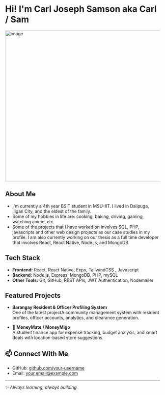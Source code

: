 # Hi! I'm Carl Joseph Samson aka  Carl / Sam
<img width="672" height="492" alt="image" src="https://github.com/user-attachments/assets/4cf90400-255f-493c-b202-12c47bf01a6d" />

## About Me
- I'm currently a 4th year BSIT student in MSU-IIT. I lived in Dalipuga, Iligan City, and the eldest of the family.
- Some of my hobbies in life are: cooking, baking, driving, gaming, watching anime, etc.
- Some of the projects that I have worked on involves SQL, PHP, javascripts and other web design projects as our case studies in my profile. I am also currently
  working on our thesis as a full time developer that involves React, React Native, Node.js, and MongoDB.

## Tech Stack
- **Frontend:** React, React Native, Expo, TailwindCSS , Javascript
- **Backend:** Node.js, Express, MongoDB, PHP, mySQL
- **Other Tools:** Git, GitHub, REST APIs, JWT Authentication, Nodemailer  

## Featured Projects
-  **Barangay Resident & Officer Profiling System**  
  One of the latest projectA community management system with resident profiles, officer accounts, analytics, and clearance generation.  

- 💸 **MoneyMate / MoneyMigo**  
  A student finance app for expense tracking, budget analysis, and smart deals with location-based store suggestions.  

## 📫 Connect With Me
- GitHub: [github.com/your-username](https://github.com/your-username)  
- Email: your.email@example.com  

---

✨ *Always learning, always building.*  
